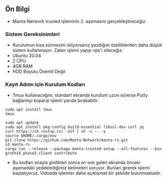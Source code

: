 ## Ön Bilgi
- Manta Network trusted işleminin 2. aşamasını gerçekleştireceğiz.

### Sistem Gereksinimleri
 - Kurulumun kısa sürmesini istiyorsanız yazdığım özelliklerden daha düşük sistem kullanmayın. Zaten işlemi yapıp vps'i sileceğiz. 
 - Ubuntu 20.04
 - 2 CPU
 - 4GB RAM
 - HDD Boyutu Önemli Değil
 
 ### Kayıt Adımı için Kurulum Kodları
 - Tmux kullanacağım, standart ekranda kurulum uzun sürerse Putty bağlantıyı koparıp işlemi yarıda bırakabilir.
 ```
 sudo apt install tmux
 tmux
 ```
 
 ```
 sudo apt update
 sudo apt install pkg-config build-essential libssl-dev curl jq
 curl https://sh.rustup.rs/ -sSf | sh -s -- -y
 source $HOME/.cargo/env
 git clone https://github.com/Manta-Network/manta-rs.git
 cd manta-rs
 cargo run --release --package manta-trusted-setup --all-features --bin groth16_phase2_client contribute
```
- Bu kodları sırayla girdikten sonra en son gelen ekranda önceki aşamadaki yedeklediğimiz kelimeleri soruyor. Bunları girerek işlemi başlatıyoruz. Vidoeda işlemler daha açıklamalı bir şekilde bulunmaktadır.
